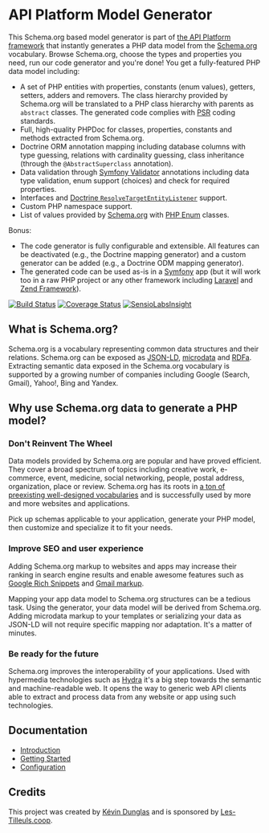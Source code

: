 # API Platform Model Generator

This Schema.org based model generator is part of [the API Platform framework](https://api-platform.com) that instantly generates a PHP data model from the [Schema.org](https://schema.org)
vocabulary. Browse Schema.org, choose the types and properties you need, run our code generator and you're done! You get
a fully-featured PHP data model including:
* A set of PHP entities with properties, constants (enum values), getters, setters, adders and removers. The class
hierarchy provided by Schema.org will be translated to a PHP class hierarchy with parents as `abstract` classes. The generated
code complies with [PSR](http://www.php-fig.org/) coding standards.
* Full, high-quality PHPDoc for classes, properties, constants and methods extracted from Schema.org.
* Doctrine ORM annotation mapping including database columns with type guessing, relations with cardinality guessing, class
inheritance (through the `@AbstractSuperclass` annotation).
* Data validation through [Symfony Validator](https://symfony.com/doc/current/book/validation.html) annotations including
data type validation, enum support (choices) and check for required properties.
* Interfaces and [Doctrine `ResolveTargetEntityListener`](https://doctrine-orm.readthedocs.org/en/latest/cookbook/resolve-target-entity-listener.html)
support.
* Custom PHP namespace support.
* List of values provided by [Schema.org](https://schema.org) with [PHP Enum](https://github.com/myclabs/php-enum) classes.

Bonus:

* The code generator is fully configurable and extensible. All features can be deactivated (e.g., the Doctrine mapping generator)
and a custom generator can be added (e.g., a Doctrine ODM mapping generator).
* The generated code can be used as-is in a [Symfony](https://symfony.com) app (but it will work too in a raw PHP project
or any other framework including [Laravel](https://laravel.com) and [Zend Framework](http://framework.zend.com/)).

[![Build Status](https://travis-ci.org/api-platform/schema-generator.svg?branch=master)](https://travis-ci.org/api-platform/schema-generator)
[![Coverage Status](https://coveralls.io/repos/github/api-platform/schema-generator/badge.svg?branch=master)](https://coveralls.io/github/api-platform/schema-generator?branch=master)
[![SensioLabsInsight](https://insight.sensiolabs.com/projects/87ec89e6-57cd-4ac0-9ab1-d4549c5425c5/mini.png)](https://insight.sensiolabs.com/projects/87ec89e6-57cd-4ac0-9ab1-d4549c5425c5)

## What is Schema.org?

Schema.org is a vocabulary representing common data structures and their relations. Schema.org can be exposed as [JSON-LD](https://en.wikipedia.org/wiki/JSON-LD),
[microdata](https://en.wikipedia.org/wiki/Microdata_(HTML)) and [RDFa](https://en.wikipedia.org/wiki/RDFa).
Extracting semantic data exposed in the Schema.org vocabulary is supported by a growing number of companies including
Google (Search, Gmail), Yahoo!, Bing and Yandex.

## Why use Schema.org data to generate a PHP model?

### Don't Reinvent The Wheel

Data models provided by Schema.org are popular and have proved efficient. They cover a broad spectrum of topics including
creative work, e-commerce, event, medicine, social networking, people, postal address, organization, place or review.
Schema.org has its roots in [a ton of preexisting well-designed vocabularies](http://schema.rdfs.org/mappings.html) and is
successfully used by more and more websites and applications.

Pick up schemas applicable to your application, generate your PHP model, then customize and specialize it to fit your needs.

### Improve SEO and user experience

Adding Schema.org markup to websites and apps may increase their ranking in search engine results and enable awesome features
such as [Google Rich Snippets](https://support.google.com/webmasters/answer/99170?hl=en) and [Gmail markup](https://developers.google.com/gmail/markup/overview).

Mapping your app data model to Schema.org structures can be a tedious task. Using the generator, your data model will be derived from Schema.org. Adding microdata markup to your templates or serializing your data as JSON-LD will not require
specific mapping nor adaptation. It's a matter of minutes.

### Be ready for the future

Schema.org improves the interoperability of your applications. Used with hypermedia technologies such as [Hydra](http://www.hydra-cg.com/)
it's a big step towards the semantic and machine-readable web.
It opens the way to generic web API clients able to extract and process data from any website or app using such technologies.

## Documentation

* [Introduction](https://api-platform.com/docs/schema-generator/)
* [Getting Started](https://api-platform.com/docs/schema-generator/getting-started)
* [Configuration](https://api-platform.com/docs/schema-generator/configuration)

## Credits

This project was created by [Kévin Dunglas](https://dunglas.fr) and is sponsored by [Les-Tilleuls.coop](https://les-tilleuls.coop).
